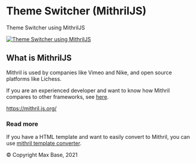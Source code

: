 # Theme Switcher (MithrilJS)

Theme Switcher using MithrilJS

[![Theme Switcher using MithrilJS](demo.png)](https://basemax.github.io/ThemeSwitcherMithrilJS/)

## What is MithrilJS

Mithril is used by companies like Vimeo and Nike, and open source platforms like Lichess.

If you are an experienced developer and want to know how Mithril compares to other frameworks, see [here](https://mithril.js.org/index.html).

https://mithril.js.org/

### Read more

If you have a HTML template and want to easily convert to Mithril, you can use [mithril template converter](https://arthurclemens.github.io/mithril-template-converter/index.html).

© Copyright Max Base, 2021
